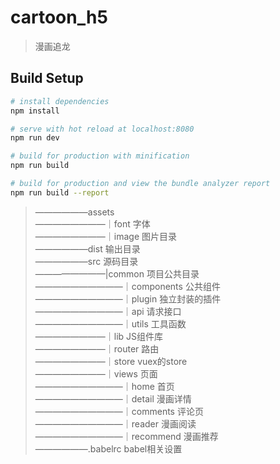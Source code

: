 # cartoon_h5
> 漫画追龙 

## Build Setup

``` bash
# install dependencies
npm install

# serve with hot reload at localhost:8080
npm run dev

# build for production with minification
npm run build

# build for production and view the bundle analyzer report
npm run build --report
```

> ——————assets   
> ————————｜font            字体  
> ————————｜image           图片目录  
> ——————dist                输出目录   
> ——————src                 源码目录   
> ————————|common           项目公共目录  
> ——————————｜components     公共组件  
> ——————————｜plugin         独立封装的插件  
> ——————————｜api            请求接口  
> ——————————｜utils          工具函数  
> ————————｜lib              JS组件库  
> ————————｜router           路由  
> ————————｜store            vuex的store  
> ————————｜views            页面   
> ——————————｜home           首页   
> ——————————｜detail         漫画详情  
> ——————————｜comments       评论页  
> ——————————｜reader         漫画阅读  
> ——————————｜recommend      漫画推荐  
> ——————.babelrc             babel相关设置
